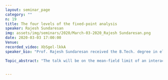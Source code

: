 ```yaml
---
layout: seminar_page
category: ""
n: 19
title: The four levels of the fixed-point analysis
speaker: Rajesh Sundaresan
img: assets/img/seminars/2020/March-03-2020_Rajesh Sundaresan.png
date: 2020-03-03 17:00:00 
Venue:
recorded_video: XbSgel-lkkA
speaker_bio: "Prof. Rajesh Sundaresan received the B.Tech. degree in electronics and communication from IIT Madras, India, and the M.A. and Ph.D. degrees in electrical engineering from Princeton University, Princeton, NJ, USA, in 1996 and 1999, respectively. From 1999 to 2005, he worked with Qualcomm Inc., where he was involved in the design of communication algorithms for wireless modems. Since 2005, he has been with the Indian Institute of Science, Bengaluru, India, where he is currently a Professor with the Department of Electrical Communication Engineering and an Associate Faculty with the Robert Bosch Centre for Cyber-Physical Systems. His interests include the areas of communication, computation, and control over networks."

Topic_abstract: "The talk will be on the mean-field limit of an interacting particle system, for e.g., a WiFi system. The fixed-point analysis is a useful technique that helps the analyst understand the system’s equilibrium behaviour. One can identify four levels of fixed points that fix (1) the relationship between certain macroscopic observables of the system, (2) the equilibrium distribution over particle states, (3) the evolution of the mean-field over time, and (4) the law associated with the limiting Markovian evolution of a particle. The talk will highlight these four levels and how they are related to each other."


---
```


